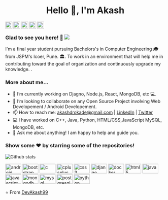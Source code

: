 <h1 align="center">Hello 👋, I'm Akash</h1>

<a href="https://twitter.com/The_Akash_">
  <img align="left" alt="Akash's Twitter" width="22px" src="https://cdn.jsdelivr.net/npm/simple-icons@v3/icons/twitter.svg" />
</a>
<a href="https://www.linkedin.com/in/akashrokade/>
  <img align="left" alt="Akash's Linkdein" width="22px" src="https://cdn.jsdelivr.net/npm/simple-icons@v3/icons/linkedin.svg" />
</a>
<a href="https://github.com/DevAkash99">
  <img align="left" alt="Akash's Github" width="22px" src="https://cdn.jsdelivr.net/npm/simple-icons@v3/icons/github.svg" />
</a>
<a href="https://www.instagram.com/_akash_rokade/">
  <img align="left" alt="Akash's Instagram" width="22px" src="https://cdn.jsdelivr.net/npm/simple-icons@v3/icons/instagram.svg" />
</a>
<a href="https://www.facebook.com/akash.rokade.7334/">
  <img align="left" alt="Akash's Facebook" width="22px" src="https://cdn.jsdelivr.net/npm/simple-icons@v3/icons/facebook.svg" />
</a>
<a href="https://www.hackerrank.com/AkashRokade99">
  <img align="left" alt="Akash's Hackerrank" width="22px" src="https://cdn.jsdelivr.net/npm/simple-icons@v3/icons/hackerrank.svg" />
</a>

<br />

### Glad to see you here! 🤩 ![](https://visitor-badge.glitch.me/badge?page_id=DevAkash99.DevAkash99)

I'm a final year student pursuing Bachelors's in Computer Engineering 🎓 from JSPM's Icoer, Pune. 🏛. To work in an environment that will help me in contributing toward the goal of organization and continuously upgrade my knowledge.
.

### More about me...

- 🔭 I’m currently working on Djagno, Node.js, React, MongoDB, etc 💻.
- 👯 I’m looking to collaborate on any Open Source Project involving Web Developement / Android Developement.
- 📫 How to reach me: akashdrokade@gmail.com | [LinkedIn](https://www.linkedin.com/in/akashrokade/) | [Twitter](https://twitter.com/The_Akash_) 
- 💻 I have worked on C++, Java, Python, HTML/CSS,JavaScript MySQL, MongoDB,  etc.
- 💬 Ask me about anything! I am happy to help and guide you.

### Show some ❤️ by starring some of the repositories!

![Github stats](https://github-readme-stats.vercel.app/api?username=DevAkash99&show_icons=true&hide_border=true)


<p align="left"><img src="https://konpa.github.io/devicon/devicon.git/icons/android/android-original-wordmark.svg" alt="android" width="50" height="30"/> <img src="https://konpa.github.io/devicon/devicon.git/icons/bootstrap/bootstrap-plain.svg" alt="bootstrap" width="50" height="30"/> <img src="https://konpa.github.io/devicon/devicon.git/icons/c/c-original.svg" alt="c" width="50" height="30"/> <img src="https://konpa.github.io/devicon/devicon.git/icons/cplusplus/cplusplus-original.svg" alt="cplusplus" width="50" height="30"/> <img src="https://konpa.github.io/devicon/devicon.git/icons/css3/css3-original-wordmark.svg" alt="css3" width="50" height="30"/> <img src="https://konpa.github.io/devicon/devicon.git/icons/django/django-original.svg" alt="django" width="50" height="30"/> <img src="https://konpa.github.io/devicon/devicon.git/icons/docker/docker-original-wordmark.svg" alt="docker" width="50" height="30"/> <img src="https://konpa.github.io/devicon/devicon.git/icons/html5/html5-original-wordmark.svg" alt="html5" width="50" height="30"/> <img src="https://konpa.github.io/devicon/devicon.git/icons/java/java-original-wordmark.svg" alt="java" width="50" height="30"/> <img src="https://konpa.github.io/devicon/devicon.git/icons/javascript/javascript-original.svg" alt="javascript" width="50" height="30"/> <img src="https://konpa.github.io/devicon/devicon.git/icons/mongodb/mongodb-original-wordmark.svg" alt="mongodb" width="50" height="30"/> <img src="https://konpa.github.io/devicon/devicon.git/icons/mysql/mysql-original-wordmark.svg" alt="mysql" width="50" height="30"/> <img src="https://konpa.github.io/devicon/devicon.git/icons/postgresql/postgresql-original-wordmark.svg" alt="postgresql" width="50" height="30"/> <img src="https://konpa.github.io/devicon/devicon.git/icons/python/python-original-wordmark.svg" alt="python" width="50" height="30"/></p>

⭐️ From [DevAkash99](https://github.com/DevAkash99)
